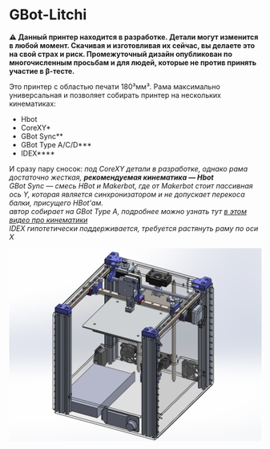 # GBot-Litchi

**⚠ Данный принтер находится в разработке. Детали могут изменится в любой момент. Скачивая и изготовливая их сейчас, вы делаете это на свой страх и риск. Промежуточный дизайн опубликован по многочисленным просьбам и для людей, которые не против принять участие в β-тесте.**

Это принтер с областью печати 180³мм³. Рама максимально универсальная и позволяет собирать принтер на нескольких кинематиках:
  * Hbot
  * CoreXY\*
  * GBot Sync\*\*
  * GBot Type A/C/D\*\*\*
  * IDEX\*\*\*\*

И сразу пару сносок:
*под CoreXY детали в разработке, однако рама достаточно жесткая, **рекомендуемая кинематика — Hbot***  
*GBot Sync — смесь HBot и Makerbot, где от Makerbot стоит пассивная ось Y, которая является синхронизатором и не допускает перекоса балки, присущего HBot'ам.*  
*автор собирает на GBot Type A, подробнее можно узнать тут [в этом видео про кинематики]*  
*IDEX гипотетически поддерживается, требуется растянуть раму по оси X*

![Внешний вид принтер](./pics/early-rough-design.png)


[в этом видео про кинематики]: https://youtu.be/pnqFbjBa5Ig
